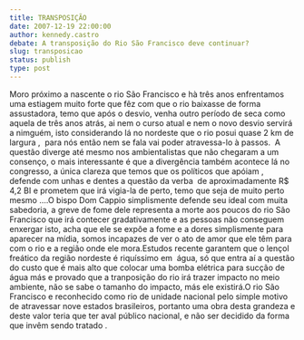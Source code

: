 ```yaml
---
title: TRANSPOSIÇÃO
date: 2007-12-19 22:00:00
author: kennedy.castro
debate: A transposição do Rio São Francisco deve continuar?
slug: transposicao
status: publish 
type: post
---
```


Moro próximo a nascente o rio São Francisco e hà três anos enfrentamos uma estiagem muito forte que fêz com que o rio baixasse de forma assustadora, temo que após o desvio, venha outro período de seca como aquela de três anos atrás, ai nem o curso atual e nem o novo desvio servirá a nimguém, isto considerando lá no nordeste que o rio posui quase 2 km de largura ,  para nós então nem se fala vai poder atravessa-lo à passos.  A questão diverge até mesmo nos ambientalistas que não chegaram a um consenço, o mais interessante é que a divergência também acontece lá no congresso, a única clareza que temos que os políticos que apóiam , defende com unhas e dentes a questão da verba  de aproximadamente R$ 4,2 BI e prometem que irá vigia-la de perto, temo que seja de muito perto mesmo ....O bispo Dom Cappio simplismente defende seu ideal com muita sabedoria, a greve de fome dele representa a morte aos poucos do rio São Francisco que irá contecer gradativamente e as pessoas não conseguem enxergar isto, acha que ele se expôe a fome e a dores simplismente para aparecer na mídia, somos incapazes de ver o ato de amor que ele têm para com o rio e a região onde ele mora.Estudos recente garantem que o lençol freático da região nordeste é riquíssimo em  água, só que entra aí a questão do custo que é mais alto que colocar uma bomba elétrica para sucção de água más e provado que a tranposição do rio irá trazer impacto no meio ambiente, não se sabe o tamanho do impacto, más ele existirá.O rio São Francisco e reconhecido como rio de unidade nacional pelo simple motivo de atravessar nove estados brasileiros, portanto uma obra desta grandeza e deste valor teria que ter aval público nacional, e não ser decidido da forma que invêm sendo tratado .
